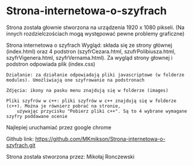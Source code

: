 # Strona-internetowa-o-szyfrach


Strona została głownie stworzona na urządzenia 1920 x 1080 pikseli. (Na innych rozdzielczościach mogą występować pewne problemy graficzne)
  

Strona internetowa o szyfrach 
    Wygląd: składa się ze strony głównej (index.html) oraz 4 podstron (szyfrCezara.html, szufrPolibiusza.html, szyfrVigenera.html, 
        szyfrVernama.html). Za wygląd strony głownej i podstron odpowiada plik (index.css)

    Działanie: za działanie odpowiadają pliki javascriptowe (w folderze modules). Umożliwiają one szyfrowanie na podstronach 

    Zdjęcia: ikony na pasku menu znajdują się w folderze (images)

    Pliki szyfrów w c++: pliki szyfrów w c++ znajdują się w folderze (c++). Można je równierz pobrać na stronie, 
        używając przycisku "Pobierz pliki c++". Są to 4 wybrane wymagane szyfry poddawane ocenie


Najlepiej uruchamiać przez google chrome


Github link: https://github.com/MKmikson/Strona-internetowa-o-szyfrach.git


Strona została stworzona przez: Mikołaj Ronczewski